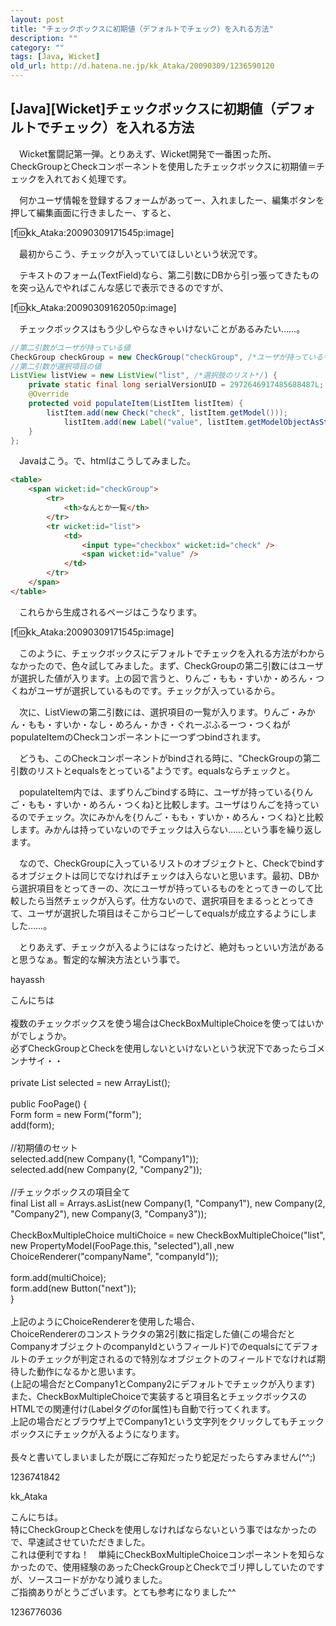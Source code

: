 ```yaml
---
layout: post
title: "チェックボックスに初期値（デフォルトでチェック）を入れる方法"
description: ""
category: ""
tags: [Java, Wicket]
old_url: http://d.hatena.ne.jp/kk_Ataka/20090309/1236590120
---
```


\[Java\]\[Wicket\]チェックボックスに初期値（デフォルトでチェック）を入れる方法
------------------------------------------------------------------------------

　Wicket奮闘記第一弾。とりあえず、Wicket開発で一番困った所、CheckGroupとCheckコンポーネントを使用したチェックボックスに初期値＝チェックを入れておく処理です。

　何かユーザ情報を登録するフォームがあってー、入れましたー、編集ボタンを押して編集画面に行きましたー、すると、

\[f:id:kk\_Ataka:20090309171545p:image\]

　最初からこう、チェックが入っていてほしいという状況です。

　テキストのフォーム(TextField)なら、第二引数にDBから引っ張ってきたものを突っ込んでやればこんな感じで表示できるのですが、

\[f:id:kk\_Ataka:20090309162050p:image\]

　チェックボックスはもう少しやらなきゃいけないことがあるみたい……。

``` java
//第二引数がユーザが持っている値
CheckGroup checkGroup = new CheckGroup("checkGroup", /*ユーザが持っているもののリスト*/);
//第二引数が選択項目の値
ListView listView = new ListView("list", /*選択肢のリスト*/) {
    private static final long serialVersionUID = 2972646917485688487L;
    @Override
    protected void populateItem(ListItem listItem) {
        listItem.add(new Check("check", listItem.getModel()));
            listItem.add(new Label("value", listItem.getModelObjectAsString()));
    }
};
```

　Javaはこう。で、htmlはこうしてみました。

``` html
<table>
    <span wicket:id="checkGroup">
        <tr>
            <th>なんとか一覧</th>
        </tr>
        <tr wicket:id="list">
            <td>
                <input type="checkbox" wicket:id="check" />
                <span wicket:id="value" />
            </td>
        </tr>
    </span>
</table>
```

　これらから生成されるページはこうなります。

\[f:id:kk\_Ataka:20090309171545p:image\]

　このように、チェックボックスにデフォルトでチェックを入れる方法がわからなかったので、色々試してみました。まず、CheckGroupの第二引数にはユーザが選択した値が入ります。上の図で言うと、りんご・もも・すいか・めろん・つくねがユーザが選択しているものです。チェックが入っているから。

　次に、ListViewの第二引数には、選択項目の一覧が入ります。りんご・みかん・もも・すいか・なし・めろん・かき・ぐれーぷふるーつ・つくねがpopulateItemのCheckコンポーネントに一つずつbindされます。

　どうも、このCheckコンポーネントがbindされる時に、"CheckGroupの第二引数のリストとequalsをとっている"ようです。equalsならチェックと。

　populateItem内では、まずりんごbindする時に、ユーザが持っている{りんご・もも・すいか・めろん・つくね}と比較します。ユーザはりんごを持っているのでチェック。次にみかんを{りんご・もも・すいか・めろん・つくね}と比較します。みかんは持っていないのでチェックは入らない……という事を繰り返します。

　なので、CheckGroupに入っているリストのオブジェクトと、Checkでbindするオブジェクトは同じでなければチェックは入らないと思います。最初、DBから選択項目をとってきーの、次にユーザが持っているものをとってきーのして比較したら当然チェックが入らず。仕方ないので、選択項目をまるっととってきて、ユーザが選択した項目はそこからコピーしてequalsが成立するようにしました……。

　とりあえず、チェックが入るようにはなったけど、絶対もっといい方法があると思うなぁ。暫定的な解決方法という事で。

hayassh

こんにちは<br><br>複数のチェックボックスを使う場合はCheckBoxMultipleChoiceを使ってはいかがでしょうか。<br>必ずCheckGroupとCheckを使用しないといけないという状況下であったらゴメンナサイ・・<br><br>    private List<Company> selected = new ArrayList<Company>();<br><br>    public FooPage() {<br>        Form form = new Form("form");<br>        add(form);<br><br>        //初期値のセット<br>        selected.add(new Company(1, "Company1"));<br>        selected.add(new Company(2, "Company2"));<br>        <br>        //チェックボックスの項目全て<br>        final List<Company> all = Arrays.asList(new Company(1, "Company1"), new Company(2, "Company2"), new Company(3, "Company3"));<br><br>        CheckBoxMultipleChoice<Company> multiChoice = new CheckBoxMultipleChoice<Company>("list",<br>                new PropertyModel(FooPage.this, "selected"),all ,new ChoiceRenderer("companyName", "companyId"));<br><br>        form.add(multiChoice);<br>        form.add(new Button("next"));<br>    }<br>    <br>上記のようにChoiceRendererを使用した場合、<br>ChoiceRendererのコンストラクタの第2引数に指定した値(この場合だとCompanyオブジェクトのcompanyIdというフィールド)でのequalsにてデフォルトのチェックが判定されるので特別なオブジェクトのフィールドでなければ期待した動作になるかと思います。<br>(上記の場合だとCompany1とCompany2にデフォルトでチェックが入ります)<br>また、CheckBoxMultipleChoiceで実装すると項目名とチェックボックスのHTMLでの関連付け(Labelタグのfor属性)も自動で行ってくれます。<br>上記の場合だとブラウザ上でCompany1という文字列をクリックしてもチェックボックスにチェックが入るようになります。<br><br>長々と書いてしまいましたが既にご存知だったり蛇足だったらすみません(^^;)

1236741842

kk\_Ataka

こんにちは。<br>特にCheckGroupとCheckを使用しなければならないという事ではなかったので、早速試させていただきました。<br>これは便利ですね！　単純にCheckBoxMultipleChoiceコンポーネントを知らなかったので、使用経験のあったCheckGroupとCheckでゴリ押ししていたのですが、ソースコードがかなり減りました。<br>ご指摘ありがとうございます。とても参考になりました^^

1236776036
